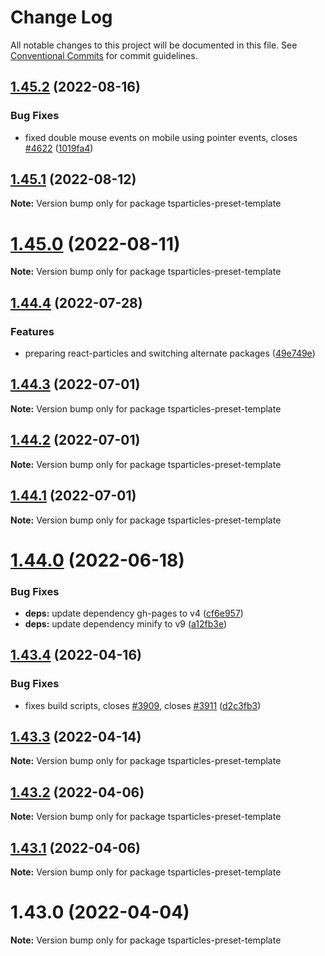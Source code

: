 # Change Log

All notable changes to this project will be documented in this file.
See [Conventional Commits](https://conventionalcommits.org) for commit guidelines.

## [1.45.2](https://github.com/tsparticles/preset-template/compare/tsparticles-preset-template@1.45.1...tsparticles-preset-template@1.45.2) (2022-08-16)


### Bug Fixes

* fixed double mouse events on mobile using pointer events, closes [#4622](https://github.com/tsparticles/preset-template/issues/4622) ([1019fa4](https://github.com/tsparticles/preset-template/commit/1019fa431f8a43cbd45d6adeb5adf94433e6e04b))





## [1.45.1](https://github.com/tsparticles/preset-template/compare/tsparticles-preset-template@1.45.0...tsparticles-preset-template@1.45.1) (2022-08-12)

**Note:** Version bump only for package tsparticles-preset-template





# [1.45.0](https://github.com/tsparticles/preset-template/compare/tsparticles-preset-template@1.44.4...tsparticles-preset-template@1.45.0) (2022-08-11)

**Note:** Version bump only for package tsparticles-preset-template





## [1.44.4](https://github.com/tsparticles/preset-template/compare/tsparticles-preset-template@1.44.3...tsparticles-preset-template@1.44.4) (2022-07-28)


### Features

* preparing react-particles and switching alternate packages ([49e749e](https://github.com/tsparticles/preset-template/commit/49e749e90e076f0cb22eefe0f3399102f5b9fb35))





## [1.44.3](https://github.com/tsparticles/preset-template/compare/tsparticles-preset-template@1.44.2...tsparticles-preset-template@1.44.3) (2022-07-01)

**Note:** Version bump only for package tsparticles-preset-template





## [1.44.2](https://github.com/tsparticles/preset-template/compare/tsparticles-preset-template@1.44.1...tsparticles-preset-template@1.44.2) (2022-07-01)

**Note:** Version bump only for package tsparticles-preset-template





## [1.44.1](https://github.com/tsparticles/preset-template/compare/tsparticles-preset-template@1.44.0...tsparticles-preset-template@1.44.1) (2022-07-01)

**Note:** Version bump only for package tsparticles-preset-template





# [1.44.0](https://github.com/tsparticles/preset-template/compare/tsparticles-preset-template@1.43.4...tsparticles-preset-template@1.44.0) (2022-06-18)


### Bug Fixes

* **deps:** update dependency gh-pages to v4 ([cf6e957](https://github.com/tsparticles/preset-template/commit/cf6e9577132afcec26410f7321fcf5ffcfb05930))
* **deps:** update dependency minify to v9 ([a12fb3e](https://github.com/tsparticles/preset-template/commit/a12fb3e6f2a94677b4be32ebc69a17b085d2f3d2))





## [1.43.4](https://github.com/tsparticles/preset-template/compare/tsparticles-preset-template@1.43.3...tsparticles-preset-template@1.43.4) (2022-04-16)


### Bug Fixes

* fixes build scripts, closes [#3909](https://github.com/tsparticles/preset-template/issues/3909), closes [#3911](https://github.com/tsparticles/preset-template/issues/3911) ([d2c3fb3](https://github.com/tsparticles/preset-template/commit/d2c3fb33ff9c9d529f2609f89c63cb6e1e61ecda))





## [1.43.3](https://github.com/tsparticles/preset-template/compare/tsparticles-preset-template@1.43.2...tsparticles-preset-template@1.43.3) (2022-04-14)

**Note:** Version bump only for package tsparticles-preset-template





## [1.43.2](https://github.com/tsparticles/preset-template/compare/tsparticles-preset-template@1.43.1...tsparticles-preset-template@1.43.2) (2022-04-06)

**Note:** Version bump only for package tsparticles-preset-template





## [1.43.1](https://github.com/tsparticles/preset-template/compare/tsparticles-preset-template@1.43.0...tsparticles-preset-template@1.43.1) (2022-04-06)

**Note:** Version bump only for package tsparticles-preset-template





# 1.43.0 (2022-04-04)

**Note:** Version bump only for package tsparticles-preset-template
